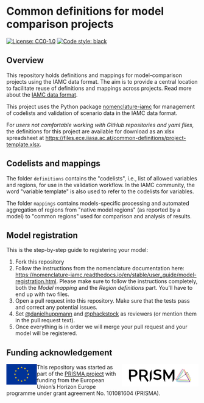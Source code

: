 # Common definitions for model comparison projects

[![License: CC0-1.0](https://img.shields.io/github/license/iamConsortium/common-definitions)](https://github.com/IAMconsortium/common-definitions/blob/main/LICENSE)
[![Code style: black](https://img.shields.io/badge/code%20style-black-000000.svg)](https://github.com/psf/black)

## Overview

This repository holds definitions and mappings for model-comparison projects using the IAMC data format.
The aim is to provide a central location to facilitate reuse of definitions and mappings across projects.
Read more about the [IAMC data format](https://docs.ece.iiasa.ac.at/iamc.html).

This project uses the Python package [nomenclature-iamc](https://nomenclature-iamc.readthedocs.io)
for management of codelists and validation of scenario data in the IAMC data format.

For *users not comfortable working with GitHub repositories and yaml files*,
the definitions for this project are available for download as an xlsx spreadsheet
at https://files.ece.iiasa.ac.at/common-definitions/project-template.xlsx.

## Codelists and mappings

The folder `definitions` contains the "codelists", i.e., list of allowed variables and
regions, for use in the validation workflow. In the IAMC community, the word
"variable template" is also used to refer to the codelists for variables.

The folder `mappings` contains models-specific processing and automated
aggregation of regions from "native model regions" (as reported by a model) to
"common regions" used for comparison and analysis of results.

## Model registration

This is the step-by-step guide to registering your model:

1. Fork this repository
2. Follow the instructions from the nomenclature documentation here: <https://nomenclature-iamc.readthedocs.io/en/stable/user_guide/model-registration.html>. 
Please make sure to follow the instructions completely, both the _Model mapping_ and the _Region definitions_ part. You'll have to end up with two files.
3. Open a pull request into this repository. Make sure that the tests pass and
   correct any potential issues.
4. Set [@danielhuppmann](https://github.com/danielhuppmann) and [@phackstock](https://github.com/phackstock)
   as reviewers (or mention them in the pull request text).
5. Once everything is in order we will merge your pull request and your model will be registered.

## Funding acknowledgement

<img src="./_static/prisma-logo.png" width="200" align="right" alt="PRISMA logo" />

<img src="./_static/EU-logo-300x201.jpg" width="80" height="54" align="left" alt="EU logo" />
This repository was started as part of the <a href="https://www.net0prisma.eu">PRISMA project</a>
with funding from the European Union’s Horizon Europe programme
under grant agreement No. 101081604 (PRISMA).
